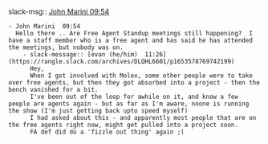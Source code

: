 slack-msg:: [John Marini  09:54](https://rangle.slack.com/archives/DLQHL6601/p1653573271658689)

	- John Marini  09:54
	  Hello there .. Are Free Agent Standup meetings still happening?  I have a staff member who is a free agent and has said he has attended the meetings, but nobody was on.
		- slack-message:: [evan (he/him)  11:26](https://rangle.slack.com/archives/DLQHL6601/p1653578769742199)
		  Hey,
		  When I got involved with Molex, some other people were to take over free agents, but then they got absorbed into a project - then the bench vanished for a bit.
		  I've been out of the loop for awhile on it, and know a few people are agents again - but as far as I'm aware, noone is running the show (I'm just getting back upto speed myself)
		  I had asked about this - and apparently most people that are on the free agents right now, might get pulled into a project soon.
		  FA def did do a 'fizzle out thing' again ;(